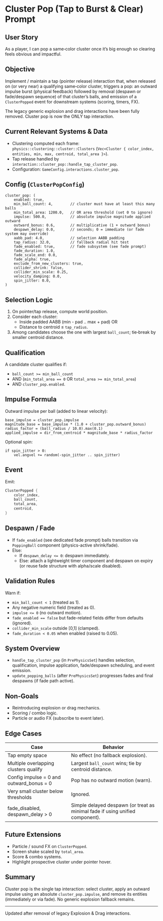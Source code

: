 # Cluster Pop (Tap to Burst & Clear) Prompt

## User Story
As a player, I can pop a same‑color cluster once it’s big enough so clearing feels obvious and impactful.

## Objective
Implement / maintain a tap (pointer release) interaction that, when released on (or very near) a qualifying same‑color cluster, triggers a pop: an outward impulse burst (physical feedback) followed by removal (despawn or fade/despawn sequence) of that cluster’s balls, and emission of a `ClusterPopped` event for downstream systems (scoring, timers, FX).

The legacy generic explosion and drag interactions have been fully removed. Cluster pop is now the ONLY tap interaction.

## Current Relevant Systems & Data
- Clustering computed each frame: `physics::clustering::cluster::Clusters` (`Vec<Cluster { color_index, entities, min, max, centroid, total_area }>`).
- Tap release handled by `interaction::cluster_pop::handle_tap_cluster_pop`.
- Configuration: `GameConfig.interactions.cluster_pop`.

## Config (`ClusterPopConfig`)
```
cluster_pop: (
    enabled: true,
    min_ball_count: 4,        // cluster must have at least this many balls
    min_total_area: 1200.0,   // OR area threshold (set 0 to ignore)
    impulse: 500.0,           // absolute impulse magnitude applied outward
    outward_bonus: 0.6,       // multiplicative (1 + outward_bonus)
    despawn_delay: 0.0,       // seconds; 0 = immediate (or fade system may override)
    aabb_pad: 4.0,            // selection AABB padding
    tap_radius: 32.0,         // fallback radial hit test
    fade_enabled: true,       // fade subsystem (see fade prompt)
    fade_duration: 1.0,
    fade_scale_end: 0.0,
    fade_alpha: true,
    exclude_from_new_clusters: true,
    collider_shrink: false,
    collider_min_scale: 0.25,
    velocity_damping: 0.0,
    spin_jitter: 0.0,
)
```

## Selection Logic
1. On pointer/tap release, compute world position.
2. Consider each cluster:
   - Inside padded AABB (min - pad .. max + pad) OR
   - Distance to centroid ≤ `tap_radius`.
3. Among candidates choose the one with largest `ball_count`; tie‑break by smaller centroid distance.

## Qualification
A candidate cluster qualifies if:
- `ball_count >= min_ball_count`
- AND (`min_total_area == 0` OR `total_area >= min_total_area`)
- AND `cluster_pop.enabled`.

## Impulse Formula
Outward impulse per ball (added to linear velocity):
```
base_impulse = cluster_pop.impulse
magnitude_base = base_impulse * (1.0 + cluster_pop.outward_bonus)
radius_factor = (ball_radius / 10.0).max(0.1)
applied_impulse = dir_from_centroid * magnitude_base * radius_factor
```
Optional spin:
```
if spin_jitter > 0:
    vel.angvel += random(-spin_jitter .. spin_jitter)
```

## Event
Emit:
```rust
ClusterPopped {
    color_index,
    ball_count,
    total_area,
    centroid,
}
```

## Despawn / Fade
- If `fade_enabled` (see dedicated fade prompt) balls transition via `PoppingBall` component (physics-active shrink/fade).
- Else:
  - If `despawn_delay <= 0`: despawn immediately.
  - Else: attach a lightweight timer component and despawn on expiry (or reuse fade structure with alpha/scale disabled).

## Validation Rules
Warn if:
- `min_ball_count < 1` (treated as 1).
- Any negative numeric field (treated as 0).
- `impulse <= 0` (no outward motion).
- `fade_enabled == false` but fade-related fields differ from defaults (ignored).
- `collider_min_scale` outside [0,1] (clamped).
- `fade_duration < 0.05` when enabled (raised to 0.05).

## System Overview
- `handle_tap_cluster_pop` (in `PrePhysicsSet`) handles selection, qualification, impulse application, fade/despawn scheduling, and event emission.
- `update_popping_balls` (after `PrePhysicsSet`) progresses fades and final despawns (if fade path active).

## Non‑Goals
- Reintroducing explosion or drag mechanics.
- Scoring / combo logic.
- Particle or audio FX (subscribe to event later).

## Edge Cases
| Case | Behavior |
|------|----------|
| Tap empty space | No effect (no fallback explosion). |
| Multiple overlapping clusters qualify | Largest `ball_count` wins; tie by centroid distance. |
| Config impulse = 0 and outward_bonus = 0 | Pop has no outward motion (warn). |
| Very small cluster below thresholds | Ignored. |
| fade_disabled, despawn_delay > 0 | Simple delayed despawn (or treat as minimal fade if using unified component). |

## Future Extensions
- Particle / sound FX on `ClusterPopped`.
- Screen shake scaled by `total_area`.
- Score & combo systems.
- Highlight prospective cluster under pointer hover.

## Summary
Cluster pop is the single tap interaction: select cluster, apply an outward impulse using an absolute `cluster_pop.impulse`, and remove its entities (immediately or via fade). No generic explosion fallback remains.

---
Updated after removal of legacy Explosion & Drag interactions.
